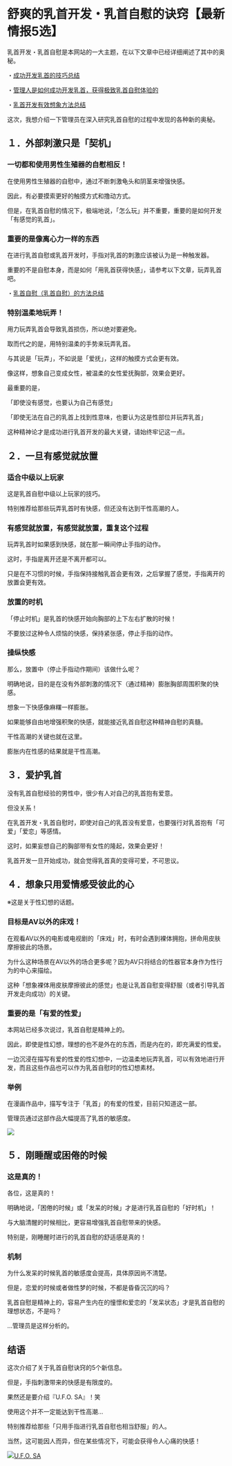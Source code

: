 # 舒爽的乳首开发・乳首自慰的诀窍【最新情报5选】 [​](#舒爽的乳首开发・乳首自慰的诀窍【最新情报5选】)

乳首开发・乳首自慰是本网站的一大主题，在以下文章中已经详细阐述了其中的奥秘。

・[成功开发乳首的技巧总结](/onanie-a/chikubi000.html)

・[管理人是如何成功开发乳首，获得极致乳首自慰体验的](/onanie-a/chikubi015.html)

・[乳首开发有效想象方法总结](/onanie-a/chikubi011.html)

这次，我想介绍一下管理员在深入研究乳首自慰的过程中发现的各种新的奥秘。

## １．外部刺激只是「契机」 [​](#_1-外部刺激只是「契机」)

### 一切都和使用男性生殖器的自慰相反！ [​](#一切都和使用男性生殖器的自慰相反)

在使用男性生殖器的自慰中，通过不断刺激龟头和阴茎来增强快感。

因此，有必要摸索更好的触摸方式和撸动方式。

但是，在乳首自慰的情况下，极端地说，「怎么玩」并不重要，重要的是如何开发「有感觉的乳首」。

### 重要的是像离心力一样的东西 [​](#重要的是像离心力一样的东西)

在进行乳首自慰或乳首开发时，手指对乳首的刺激应该被认为是一种触发器。

重要的不是自慰本身，而是如何「用乳首获得快感」，请参考以下文章，玩弄乳首吧。

・[乳首自慰（乳首自慰）的方法总结](/onanie-a/chikubi003.html)

### 特别温柔地玩弄！ [​](#特别温柔地玩弄)

用力玩弄乳首会导致乳首损伤，所以绝对要避免。

取而代之的是，用特别温柔的手势来玩弄乳首。

与其说是「玩弄」，不如说是「爱抚」，这样的触摸方式会更有效。

像这样，想象自己变成女性，被温柔的女性爱抚胸部，效果会更好。

最重要的是，

「即使没有感觉，也要认为自己有感觉」

「即使无法在自己的乳首上找到性意味，也要认为这是性部位并玩弄乳首」

这种精神论才是成功进行乳首开发的最大关键，请始终牢记这一点。

## ２．一旦有感觉就放置 [​](#_2-一旦有感觉就放置)

### 适合中级以上玩家 [​](#适合中级以上玩家)

这是乳首自慰中级以上玩家的技巧。

特别推荐给那些玩弄乳首时有快感，但还没有达到干性高潮的人。

### 有感觉就放置，有感觉就放置，重复这个过程 [​](#有感觉就放置-有感觉就放置-重复这个过程)

玩弄乳首时如果感到快感，就在那一瞬间停止手指的动作。

这时，手指是离开还是不离开都可以。

只是在不习惯的时候，手指保持接触乳首会更有效，之后掌握了感觉，手指离开的放置会更有效。

### 放置的时机 [​](#放置的时机)

「停止时机」是乳首的快感开始向胸部的上下左右扩散的时候！

不要放过这种令人烦恼的快感，保持紧张感，停止手指的动作。

### 操纵快感 [​](#操纵快感)

那么，放置中（停止手指动作期间）该做什么呢？

明确地说，目的是在没有外部刺激的情况下（通过精神）膨胀胸部周围积聚的快感。

想象一下快感像麻糬一样膨胀。

如果能够自由地增强积聚的快感，就能接近乳首自慰这种精神自慰的真髓。

干性高潮的关键也就在这里。

膨胀内在性感的结果就是干性高潮。

## ３．爱护乳首 [​](#_3-爱护乳首)

没有乳首自慰经验的男性中，很少有人对自己的乳首抱有爱意。

但没关系！

在乳首开发・乳首自慰时，即使对自己的乳首没有爱意，也要强行对乳首抱有「可爱」「爱恋」等感情。

这时，如果妄想自己的胸部带有女性的隆起，效果会更好！

乳首开发一旦开始成功，就会觉得乳首真的变得可爱，不可思议。

## ４．想象只用爱情感受彼此的心 [​](#_4-想象只用爱情感受彼此的心)

※这是关于性幻想的话题。

### 目标是AV以外的床戏！ [​](#目标是av以外的床戏)

在观看AV以外的电影或电视剧的「床戏」时，有时会遇到裸体拥抱，拼命用皮肤摩擦彼此的场景。

为什么这种场景在AV以外的场合更多呢？因为AV只将结合的性器官本身作为性行为的中心来描绘。

这种「想象裸体用皮肤摩擦彼此的感觉」也是让乳首自慰变得舒服（或者引导乳首开发走向成功）的关键。

### 重要的是「有爱的性爱」 [​](#重要的是「有爱的性爱」)

本网站已经多次说过，乳首自慰是精神上的。

因此，即使是性幻想，理想的也不是外在的东西，而是内在的，即充满爱的性爱。

一边沉浸在描写有爱的性爱的性幻想中，一边温柔地玩弄乳首，可以有效地进行开发，而且这些作品也可以作为乳首自慰时的性幻想素材。

### 举例 [​](#举例)

在漫画作品中，描写专注于「乳首」的有爱的性爱，目前只知道这一部。

管理员通过这部作品大幅提高了乳首的敏感度。

[![](//img.dlsite.jp/modpub/images2/work/books/BJ166000/BJ165371_img_main.jpg)](https://www.dlsite.com/books/dlaf/=/link/work/aid/onanie/id/BJ165371.html)

## ５．刚睡醒或困倦的时候 [​](#_5-刚睡醒或困倦的时候)

### 这是真的！ [​](#这是真的)

各位，这是真的！

明确地说，「困倦的时候」或「发呆的时候」才是进行乳首自慰的「好时机」！

与大脑清醒的时候相比，更容易增强乳首自慰带来的快感。

特别是，刚睡醒时进行的乳首自慰的舒适感是真的！

### 机制 [​](#机制)

为什么发呆的时候乳首的敏感度会提高，具体原因尚不清楚。

但是，恋爱的时候或者做性梦的时候，不都是昏昏沉沉的吗？

乳首自慰是精神上的，容易产生内在的憧憬和爱恋的「发呆状态」才是乳首自慰的理想状态，不是吗？

…管理员是这样分析的。

## 结语 [​](#结语)

这次介绍了关于乳首自慰诀窍的5个新信息。

但是，手指刺激带来的快感是有限度的。

果然还是要介绍『U.F.O. SA』！笑

使用这个并不一定能达到干性高潮…

特别推荐给那些「只用手指进行乳首自慰也相当舒服」的人。

当然，这可能因人而异，但在某些情况下，可能会获得令人心痛的快感！

[![](https://img.e-nls.com/pict_pc/1_1435719304_m_xjXoY.jpg)U.F.O. SA](https://www.e-nls.com/access.php?agency_id=af486217&pcode=7976)